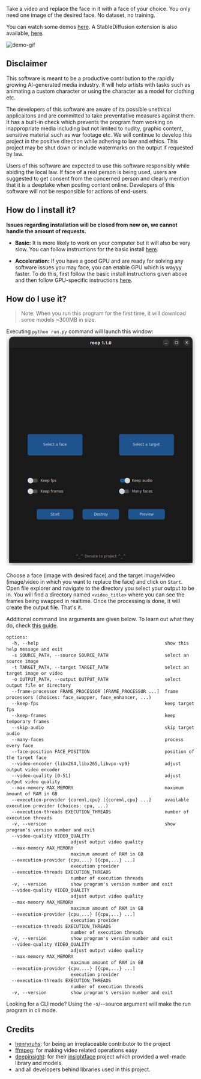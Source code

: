 Take a video and replace the face in it with a face of your choice. You only need one image of the desired face. No dataset, no training.

You can watch some demos [here](https://drive.google.com/drive/folders/1KHv8n_rd3Lcr2v7jBq1yPSTWM554Gq8e?usp=sharing). A StableDiffusion extension is also available, [here](https://github.com/s0md3v/sd-webui-roop).

![demo-gif](demo.gif)

## Disclaimer
This software is meant to be a productive contribution to the rapidly growing AI-generated media industry. It will help artists with tasks such as animating a custom character or using the character as a model for clothing etc.

The developers of this software are aware of its possible unethical applicaitons and are committed to take preventative measures against them. It has a built-in check which prevents the program from working on inappropriate media including but not limited to nudity, graphic content, sensitive material such as war footage etc. We will continue to develop this project in the positive direction while adhering to law and ethics. This project may be shut down or include watermarks on the output if requested by law.

Users of this software are expected to use this software responsibly while abiding the local law. If face of a real person is being used, users are suggested to get consent from the concerned person and clearly mention that it is a deepfake when posting content online. Developers of this software will not be responsible for actions of end-users.

## How do I install it?

**Issues regarding installation will be closed from now on, we cannot handle the amount of requests.**

- **Basic:** It is more likely to work on your computer but it will also be very slow. You can follow instructions for the basic install [here](https://github.com/s0md3v/roop/wiki/1.-Installation).

- **Acceleration:** If you have a good GPU and are ready for solving any software issues you may face, you can enable GPU which is wayyy faster. To do this, first follow the basic install instructions given above and then follow GPU-specific instructions [here](https://github.com/s0md3v/roop/wiki/2.-Acceleration).

## How do I use it?
> Note: When you run this program for the first time, it will download some models ~300MB in size.

Executing `python run.py` command will launch this window:
![gui-demo](gui-demo.png)

Choose a face (image with desired face) and the target image/video (image/video in which you want to replace the face) and click on `Start`. Open file explorer and navigate to the directory you select your output to be in. You will find a directory named `<video_title>` where you can see the frames being swapped in realtime. Once the processing is done, it will create the output file. That's it.

Additional command line arguments are given below. To learn out what they do, check [this guide](https://github.com/s0md3v/roop/wiki/Advanced-Options).

```
options:
  -h, --help                                               show this help message and exit
  -s SOURCE_PATH, --source SOURCE_PATH                     select an source image
  -t TARGET_PATH, --target TARGET_PATH                     select an target image or video
  -o OUTPUT_PATH, --output OUTPUT_PATH                     select output file or directory
  --frame-processor FRAME_PROCESSOR [FRAME_PROCESSOR ...]  frame processors (choices: face_swapper, face_enhancer, ...)
  --keep-fps                                               keep target fps
  --keep-frames                                            keep temporary frames
  --skip-audio                                             skip target audio
  --many-faces                                             process every face
  --face-position FACE_POSITION                            position of the target face
  --video-encoder {libx264,libx265,libvpx-vp9}             adjust output video encoder
  --video-quality [0-51]                                   adjust output video quality
  --max-memory MAX_MEMORY                                  maximum amount of RAM in GB
  --execution-provider {coreml,cpu} [{coreml,cpu} ...]     available execution provider (choices: cpu, ...)
  --execution-threads EXECUTION_THREADS                    number of execution threads
  -v, --version                                            show program's version number and exit
  --video-quality VIDEO_QUALITY
                        adjust output video quality
  --max-memory MAX_MEMORY
                        maximum amount of RAM in GB
  --execution-provider {cpu,...} [{cpu,...} ...]
                        execution provider
  --execution-threads EXECUTION_THREADS
                        number of execution threads
  -v, --version         show program's version number and exit
  --video-quality VIDEO_QUALITY
                        adjust output video quality
  --max-memory MAX_MEMORY
                        maximum amount of RAM in GB
  --execution-provider {cpu,...} [{cpu,...} ...]
                        execution provider
  --execution-threads EXECUTION_THREADS
                        number of execution threads
  -v, --version         show program's version number and exit
  --video-quality VIDEO_QUALITY
                        adjust output video quality
  --max-memory MAX_MEMORY
                        maximum amount of RAM in GB
  --execution-provider {cpu,...} [{cpu,...} ...]
                        execution provider
  --execution-threads EXECUTION_THREADS
                        number of execution threads
  -v, --version         show program's version number and exit
```

Looking for a CLI mode? Using the -s/--source argument will make the run program in cli mode.

## Credits
- [henryruhs](https://github.com/henryruhs): for being an irreplaceable contributor to the project
- [ffmpeg](https://ffmpeg.org/): for making video related operations easy
- [deepinsight](https://github.com/deepinsight): for their [insightface](https://github.com/deepinsight/insightface) project which provided a well-made library and models.
- and all developers behind libraries used in this project.
